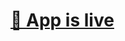 <h1>
  <a href="https://himanshijain-2005.github.io/Javascript_leetcodeProgressTracker/" target="_blank" rel="noopener noreferrer">
    📂 App is live
  </a>
</h1>
